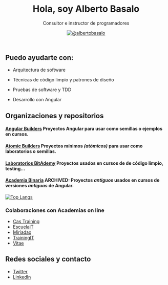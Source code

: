 <header>
  <h1 align="center">Hola, soy Alberto Basalo</h1>
  <p align="center">Consultor e instructor de programadores</p>
  <p align="center">
    <a href=https://twitter.com/albertobasalo"><img alt="@albertobasalo" src="https://img.shields.io/twitter/url?label=%40albertobasalo&style=social&url=https%3A%2F%2Ftwitter.com%2Falbertobasalo"></a>
  </p>
</header>

## Puedo ayudarte con:

- Arquitectura de software

- Técnicas de código limpio y patrones de diseño

- Pruebas de software y TDD

- Desarrollo con Angular

## Organizaciones y repositorios

#### [Angular Builders](https://github.com/angularbuilders) Proyectos Angular para usar como semillas o ejemplos en cursos.

#### [Atomic Builders](https://github.com/AtomicBuilders) Proyectos mínimos _(atómicos)_ para usar como laboratorios o semillas.

#### [Laboratorios BitAdemy](https://github.com/LabsAdemy) Proyectos usados en cursos de de código limpio, testing...

#### [Academia Binaria](https://github.com/AcademiaBinaria) ARCHIVED: Proyectos _antiguos_ usados en cursos de versiones _antiguas_ de Angular.

[![Top Langs](https://github-readme-stats.vercel.app/api/top-langs/?username=albertobasalo&layout=compact)](https://github.com/albertobasalo)


### Colaboraciones con Academias on line

- [Cas Training](https://cas-training.com/)
- [EscuelaIT](https://escuela.it/teacher/alberto-basalo)
- [Miriadax](https://formacion.miriadax.net/curso/taller-practico-especializado-pruebas-e2e-avanzadas-con-cypress/)
- [TrainingIT](https://trainingit.es/)
- [Vitae](http://www.vitaedigital.com/)

## Redes sociales y contacto

- [Twitter](https://twitter.com/albertobasalo)
- [LinkedIn](https://www.linkedin.com/in/albertobasalo/)

